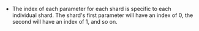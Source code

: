 - The index of each parameter for each shard is specific to each individual shard. The shard's first parameter will have an index of 0, the second will have an index of 1, and so on.